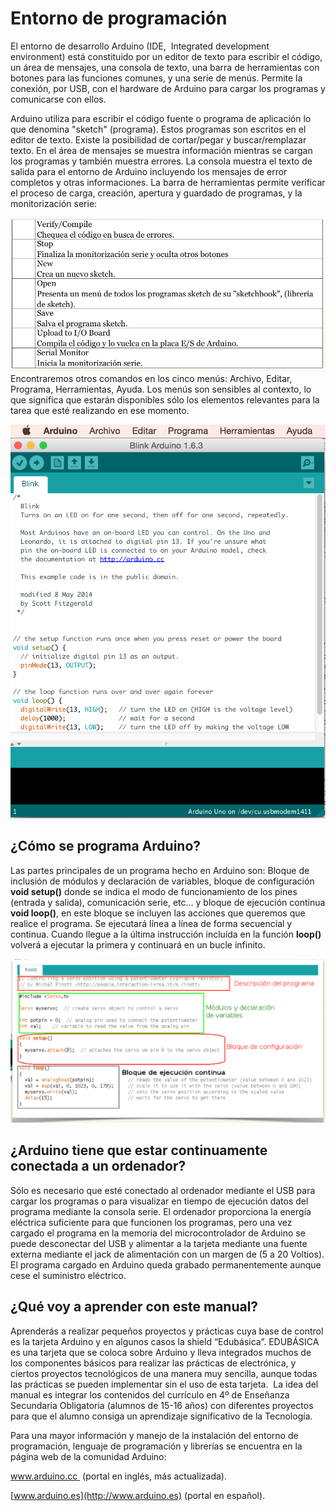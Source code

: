 
# Entorno de programación

El entorno de desarrollo Arduino (IDE,  Integrated development environment) está constituido por un editor de texto para escribir el código, un área de mensajes, una consola de texto, una barra de herramientas con botones para las funciones comunes, y una serie de menús. Permite la conexión, por USB, con el hardware de Arduino para cargar los programas y comunicarse con ellos. 

Arduino utiliza para escribir el código fuente o programa de aplicación lo que denomina "sketch" (programa). Estos programas son escritos en el editor de texto. Existe la posibilidad de cortar/pegar y buscar/remplazar texto. En el área de mensajes se muestra información mientras se cargan los programas y también muestra errores. La consola muestra el texto de salida para el entorno de Arduino incluyendo los mensajes de error completos y otras informaciones. La barra de herramientas permite verificar el proceso de carga, creación, apertura y guardado de programas, y la monitorización serie: 

![](img/Captura_de_pantalla_2015-04-06_a_las_12.07.14.png)
Encontraremos otros comandos en los cinco menús: Archivo, Editar, Programa, Herramientas, Ayuda. Los menús son sensibles al contexto, lo que significa que estarán disponibles sólo los elementos relevantes para la tarea que esté realizando en ese momento.

![](img/Captura_de_pantalla_2015-04-06_a_las_12.08.49.png)
## ¿Cómo se programa Arduino?

Las partes principales de un programa hecho en Arduino son: Bloque de inclusión de módulos y declaración de variables, bloque de configuración **void setup()** donde se indica el modo de funcionamiento de los pines (entrada y salida), comunicación serie, etc... y bloque de ejecución continua **void loop()**, en este bloque se incluyen las acciones que queremos que realice el programa. Se ejecutará línea a línea de forma secuencial y continua. Cuando llegue a la última instrucción incluída en la función **loop()** volverá a ejecutar la primera y continuará en un bucle infinito.

![](img/Captura_de_pantalla_2015-04-13_a_las_12.34.57.png)
## ¿Arduino tiene que estar continuamente conectada a un ordenador?

Sólo es necesario que esté conectado al ordenador mediante el USB para cargar los programas o para visualizar en tiempo de ejecución datos del programa mediante la consola serie. El ordenador proporciona la energía eléctrica suficiente para que funcionen los programas, pero una vez cargado el programa en la memoria del microcontrolador de Arduino se puede desconectar del USB y alimentar a la tarjeta mediante una fuente externa mediante el jack de alimentación con un margen de (5 a 20 Voltios). El programa cargado en Arduino queda grabado permanentemente aunque cese el suministro eléctrico.

## **¿Qué voy a aprender con este manual?**

Aprenderás a realizar pequeños proyectos y prácticas cuya base de control es la tarjeta Arduino y en algunos casos la shield “Edubásica”. EDUBÁSICA es una tarjeta que se coloca sobre Arduino y lleva integrados muchos de los componentes básicos para realizar las prácticas de electrónica, y ciertos proyectos tecnológicos de una manera muy sencilla, aunque todas las prácticas se pueden implementar sin el uso de esta tarjeta.  La idea del manual es integrar los contenidos del currículo en 4º de Enseñanza Secundaria Obligatoria (alumnos de 15-16 años) con diferentes proyectos para que el alumno consiga un aprendizaje significativo de la Tecnología.



Para una mayor información y manejo de la instalación del entorno de programación, lenguaje de programación y librerías se encuentra en la página web de la comunidad Arduino:

[www.arduino.cc ](http://www.arduino.cc%20) (portal en inglés, más actualizada).

[www.arduino.es](http://www.arduino.es) (portal en español).

